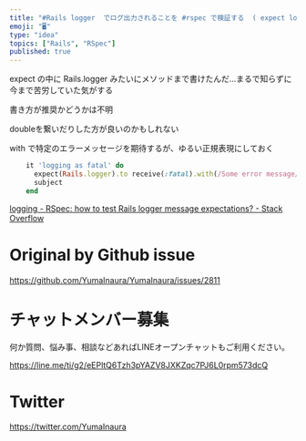 ```yaml
---
title: "#Rails logger  でログ出力されることを #rspec で検証する  ( expect logging in rspec )"
emoji: "🖥"
type: "idea"
topics: ["Rails", "RSpec"]
published: true
---
```


expect の中に Rails.logger みたいにメソッドまで書けたんだ...まるで知らずに今まで苦労していた気がする

書き方が推奨かどうかは不明

doubleを繋いだりした方が良いのかもしれない

with で特定のエラーメッセージを期待するが、ゆるい正規表現にしておく

```rb
    it 'logging as fatal' do
      expect(Rails.logger).to receive(:fatal).with(/Some error message/)
      subject
    end
```

[logging - RSpec: how to test Rails logger message expectations? - Stack Overflow](https://stackoverflow.com/questions/10998160/rspec-how-to-test-rails-logger-message-expectations)

# Original by Github issue

https://github.com/YumaInaura/YumaInaura/issues/2811








<!-- Update From Qiita API -->

# チャットメンバー募集


何か質問、悩み事、相談などあればLINEオープンチャットもご利用ください。

https://line.me/ti/g2/eEPltQ6Tzh3pYAZV8JXKZqc7PJ6L0rpm573dcQ





# Twitter


https://twitter.com/YumaInaura


<!-- Update From Qiita API -->


